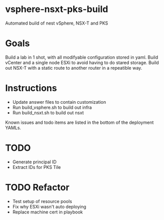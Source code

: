 # vsphere-nsxt-pks-build
Automated build of nest vSphere, NSX-T and PKS

# Goals
Build a lab in 1 shot, with all modifyable configuration stored in yaml.
Build vCenter and a single node ESXi to avoid having to do stared storage.
Build out NSX-T with a static route to another router in a repeatible way.

# Instructions
 - Update answer files to contain customization
 - Run build_vsphere.sh to build out infra
 - Run build_nsxt.sh to build out nsxt

 Known issues and todo items are listed in the bottom of the deployment YAMLs.

 
# TODO
- Generate principal ID
- Extract IDs for PKS Tile

# TODO Refactor
- Test setup of resource pools
- Fix why ESXi wasn't auto deploying
- Replace machine cert in playbook